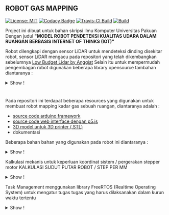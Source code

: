 ## ROBOT GAS MAPPING
[![License: MIT](https://img.shields.io/badge/License-MIT-blue.svg)](https://github.com/anggiatm/ROBOT_GAS_MAPPING/blob/main/LICENSE)
[![Codacy Badge](https://app.codacy.com/project/badge/Grade/5eeefc5d0f9d430ba46fe51ec099c329)](https://www.codacy.com/gh/anggiatm/ROBOT_GAS_MAPPING/dashboard?utm_source=github.com&amp;utm_medium=referral&amp;utm_content=anggiatm/ROBOT_GAS_MAPPING&amp;utm_campaign=Badge_Grade)
[![Travis-CI Build](https://travis-ci.com/anggiatm/ROBOT_GAS_MAPPING.svg?branch=main)](https://travis-ci.com/anggiatm/ROBOT_GAS_MAPPING)
[![Build](https://github.com/anggiatm/ROBOT_GAS_MAPPING/actions/workflows/c-cpp.yml/badge.svg)](https://github.com/anggiatm/ROBOT_GAS_MAPPING/actions/workflows/c-cpp.yml)


Project ini dibuat untuk bahan skripsi Ilmu Komputer Universitas Pakuan Dengan judul
**"MODEL ROBOT PENDETEKSI KUALITAS UDARA DALAM RUANGAN BERBASIS INTERNET OF THINKS (IOT)"**

Robot dilengkapi dengan sensor LiDAR untuk mendeteksi dinding disekitar robot, sensor LiDAR mengacu pada repositori yang telah dikembangkan sebelumnya
  [Low Budget Lidar by Anggiat](https://github.com/anggiatm/Low_Budget_Lidar)
  Selain itu untuk mempermudah pengembagan robot digunakan beberapa library opensource tambahan diantaranya :

<details><summary>Show !</summary>
  
  - [i2cdevlib by jrowberg](https://github.com/jrowberg/i2cdevlib)
  - [ESP-FlexyStepper by pkerspe](https://github.com/pkerspe/ESP-FlexyStepper)
</details>

#

Pada repositori ini terdapat beberapa resources yang digunakan untuk membuat robot mapping kadar gas sebuah ruangan,
diantaranya adalah :
- [source code arduino framework](https://github.com/anggiatm/ROBOT_GAS_MAPPING/blob/main/src/robot.cpp)
- [source code web interface dengan p5.js](https://github.com/anggiatm/ROBOT_GAS_MAPPING/blob/main/data/app.js)
- [3D model untuk 3D printer (.STL)](https://github.com/anggiatm/ROBOT_GAS_MAPPING/tree/main/3d-model)
- dokumentasi

Beberapa bahan bahan yang digunakan pada robot ini diantaranya :
<details>
  <summary>Show !</summary>
  
- ESP32 DEVKIT
- SENSOR MPU6050
- SENSOR VL53L0X
- SENSOR SGP30
- SENSOR MQ-2
- SENSOR DHT11
- HALL SENSOR
- STEPPER MOTOR
- DRIVER A4988
- MICRO SERVO
</details>


Kalkulasi mekanis untuk keperluan koordinat sistem / pergerakan stepper motor
KALKULASI SUDUT PUTAR ROBOT / STEP PER MM
<details>
  <summary>Show !</summary>
  
| KETERANGAN                          | NILAI                                         |
| :---:                               | :-:                                           |
| DIAMETER RODA (OD)                  | ```70 mm```                                          |
| DIAMETER JARAK RODA KANAN & KIRI    | ```95 mm```                                           |
| SPEK STEPPER MOTOR                  | ```1.8deg/Step = 200 STEP/REVOLUTION```         | 
| MICROSTEPPING                       | ```1/8```                                           |
| MICROSTEPPING FULL ROTATION         | ```200 * 8 = 1600 STEP/REVOLUTION```             |
| RUMUS KELILING LIINGKARAN           | ```K = π * d```                                     |
| PANJANG KELILING RODA               | ```π * 70 = 219.91 mm``` |
| STEP/MM BERDASARKAN KELILING RODA   | ```MICROSTEPPING FULL ROTATION / PANJANG KELILING RODA  = 1600 / 219.91   = 7.28 STEPS/MM```     |
| KELILING DIAMETER RODA KANAN & KIRI | ```π x 95 = 298.45 mm``` | 
| FULL ROBOT SPIN (360deg) IN STEPS   | ```KELILING DIAMETER RODA KANAN & KIRI * STEP/MM BERDASARKAN KELILING RODA = 298.45 * 7.28 = 2171.43 STEPS``` | 
| STEP/DEGREE ROBOT ROTATION          | ```FULL ROBOT SPIN (360deg) IN STEPS / 360deg = 2171.43 / 360 = 6.03 STEP PER DEGREE``` | 
| MM/DEGREE ROBOT SPIN                | ```KELILING DIAMETER RODA KANAN & KIRI / 360 = 298.45 / 360 = 0.83 MM PER DEGREE``` | 
</details>

Task Management menggunakan library FreeRTOS (Realtime Operating System) untuk mengatur tugas tugas yang harus dilaksanakan dalam kurun waktu tertentu
<details>
  <summary>Show !</summary>
  
| TASK FUNCTION     | TASK NAME    | STACK SIZE (byte) | PARAMETER | PRIORITY | TASK HANDLE               | RUNNING CORE | FILE |
| :---:             | :-:          | :-:               | :-:       |   :-:    |  :-:                      | :-:          | :-:  |
|_async_service_task|"async_tcp"   |1024*16            |NULL       |1         |&_async_service_task_handle|-1            |AsyncTCP.cpp|
|MOTOR_R->taskRunner|"FlexyStepper"|1024               |NULL       |1         |MOTOR_R->xHandle           |-1            |ESP_FlexyStepper.cpp|
|MOTOR_L->taskRunner|"FlexyStepper"|1024               |NULL       |1         |MOTOR_L->xHandle           |-1            |ESP_FlexyStepper.cpp|
|task_watch_command |"MPU_RUN_TASK"|1024*6             |NULL       |1         |&watchCommand_Handle       |-1            |main.cpp|
</details>
